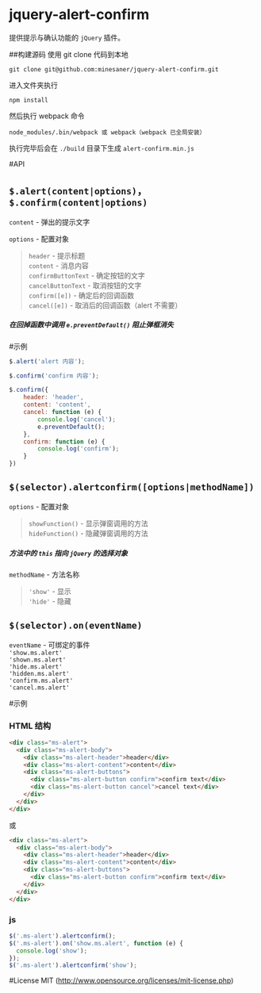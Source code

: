 # jquery-alert-confirm

提供提示与确认功能的 `jQuery` 插件。

##构建源码
使用 git clone 代码到本地
```
git clone git@github.com:minesaner/jquery-alert-confirm.git
```
进入文件夹执行
```
npm install
```
然后执行 webpack 命令
```
node_modules/.bin/webpack 或 webpack（webpack 已全局安装）
```
执行完毕后会在 `./build` 目录下生成 `alert-confirm.min.js`  

#API

## `$.alert(content|options)`，`$.confirm(content|options)`

`content` - 弹出的提示文字

`options` - 配置对象  
>`header` - 提示标题  
`content` - 消息内容  
`confirmButtonText` - 确定按钮的文字  
`cancelButtonText` - 取消按钮的文字  
`confirm([e])` - 确定后的回调函数  
`cancel([e])` - 取消后的回调函数（alert 不需要）
##### 在回掉函数中调用 `e.preventDefault()` 阻止弹框消失

#示例

```javascript
$.alert('alert 内容');

$.confirm('confirm 内容');

$.confirm({
	header: 'header',
	content: 'content',
	cancel: function (e) {
		console.log('cancel');
		e.preventDefault();
	},
	confirm: function (e) {
		console.log('confirm');
	}
})
```

## `$(selector).alertconfirm([options|methodName])`


`options` - 配置对象  
>`showFunction()` - 显示弹窗调用的方法  
`hideFunction()` - 隐藏弹窗调用的方法  
##### 方法中的 `this` 指向 `jQuery` 的选择对象

`methodName` - 方法名称  
>`'show'` - 显示  
`'hide'` - 隐藏

## `$(selector).on(eventName)`

`eventName` - 可绑定的事件  
`'show.ms.alert'`  
`'shown.ms.alert'`  
`'hide.ms.alert'`  
`'hidden.ms.alert'`   
`'confirm.ms.alert'`  
`'cancel.ms.alert'`

#示例

### HTML 结构
```html
<div class="ms-alert">
  <div class="ms-alert-body">
    <div class="ms-alert-header">header</div>
    <div class="ms-alert-content">content</div>
    <div class="ms-alert-buttons">
      <div class="ms-alert-button confirm">confirm text</div>
      <div class="ms-alert-button cancel">cancel text</div>
    </div>
  </div>
</div>
```
或
```html
<div class="ms-alert">
  <div class="ms-alert-body">
    <div class="ms-alert-header">header</div>
    <div class="ms-alert-content">content</div>
    <div class="ms-alert-buttons">
      <div class="ms-alert-button confirm">confirm text</div>
    </div>
  </div>
</div>
```
### js

```javascript
$('.ms-alert').alertconfirm();
$('.ms-alert').on('show.ms.alert', function (e) {
  console.log('show');
});
$('.ms-alert').alertconfirm('show');
```

#License
MIT (http://www.opensource.org/licenses/mit-license.php)
